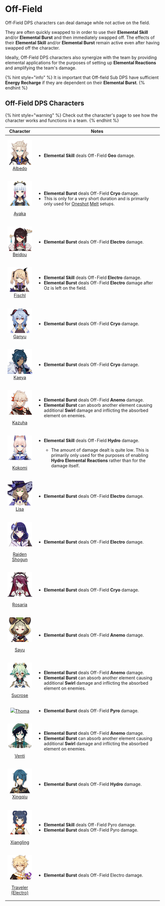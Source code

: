 # Off-Field

Off-Field DPS characters can deal damage while not active on the field.&#x20;

They are often quickly swapped to in order to use their **Elemental Skill** and/or **Elemental Burst** and then immediately swapped off. The effects of their **Elemental Skill** and/or **Elemental Burst** remain active even after having swapped off the character.&#x20;

Ideally, Off-Field DPS characters also synergize with the team by providing elemental applications for the purposes of setting up **Elemental Reactions** and amplifying the team's damage.

{% hint style="info" %}
It is important that Off-field Sub DPS have sufficient **Energy Recharge** if they are dependent on their **Elemental Burst**.
{% endhint %}

## Off-Field DPS Characters

{% hint style="warning" %}
Check out the character's page to see how the character works and functions in a team.
{% endhint %}

|                                                                               Character                                                                              | Notes                                                                                                                                                                                                                                                                                                      |
| :------------------------------------------------------------------------------------------------------------------------------------------------------------------: | ---------------------------------------------------------------------------------------------------------------------------------------------------------------------------------------------------------------------------------------------------------------------------------------------------------- |
|                   <p>​<a href="../../characters/geo/albedo.md"><img src="../../.gitbook/assets/UI_AvatarIcon_Albedo.png" alt=""><br>Albedo</a></p>                   | <ul><li><strong>Elemental Skill</strong> deals Off-Field <strong>Geo</strong> damage.</li></ul>                                                                                                                                                                                                            |
|                   <p><img src="../../.gitbook/assets/UI_AvatarIcon_Ayaka.png" alt=""></p><p><a href="../../characters/cryo/ayaka.md">Ayaka</a></p>                   | <ul><li><strong>Elemental Burst</strong> deals Off-Field <strong>Cryo</strong> damage.</li><li>This is only for a very short duration and is primarily only used for <a href="../../teams/oneshot.md">Oneshot</a> <a href="../../teams/melt.md">Melt</a> setups.</li></ul>                                 |
|                 <p>​<a href="../../characters/electro/beidou.md"><img src="../../.gitbook/assets/UI_AvatarIcon_Beidou.png" alt=""><br>Beidou</a></p>                 | <ul><li><strong>Elemental Burst</strong> deals Off-Field <strong>Electro</strong> damage.</li></ul>                                                                                                                                                                                                        |
|                 <p>​<a href="../../characters/electro/fischl.md"><img src="../../.gitbook/assets/UI_AvatarIcon_Fischl.png" alt=""><br>Fischl</a></p>                 | <ul><li><strong>Elemental Skill</strong> deals Off-Field <strong>Electro</strong> damage.</li><li><strong>Elemental Burst</strong> deals Off-Field <strong>Electro</strong> damage after Oz is left on the field.</li></ul>                                                                                |
|                    <p>​<img src="../../.gitbook/assets/UI_AvatarIcon_Ganyu.png" alt=""><br><a href="../../characters/cryo/ganyu.md">Ganyu</a></p>                    | <ul><li><strong>Elemental Burst</strong> deals Off-Field <strong>Cryo</strong> damage.</li></ul>                                                                                                                                                                                                           |
|                    <p>​<img src="../../.gitbook/assets/UI_AvatarIcon_Kaeya.png" alt=""><br><a href="../../characters/cryo/kaeya.md">Kaeya</a></p>                    | <ul><li><strong>Elemental Burst</strong> deals Off-Field <strong>Cryo</strong> damage.</li></ul>                                                                                                                                                                                                           |
|                 <p><img src="../../.gitbook/assets/UI_AvatarIcon_Kazuha.png" alt=""></p><p><a href="../../characters/anemo/kazuha.md">Kazuha</a></p>                 | <ul><li><strong>Elemental Burst</strong> deals Off-Field <strong>Anemo</strong> damage.</li><li><strong>Elemental Burst</strong> can absorb another element causing additional <strong>Swirl</strong> damage and inflicting the absorbed element on enemies.</li></ul>                                     |
|                 <p><img src="../../.gitbook/assets/UI_AvatarIcon_Kokomi.png" alt=""></p><p><a href="../../characters/hydro/kokomi.md">Kokomi</a></p>                 | <ul><li><p><strong>Elemental Skill</strong> deals Off-Field <strong>Hydro</strong> damage. </p><ul><li>The amount of damage dealt is quite low. This is primarily only used for the purposes of enabling <strong>Hydro Elemental Reactions</strong> rather than for the damage itself.</li></ul></li></ul> |
|                    <p>​<img src="../../.gitbook/assets/UI_AvatarIcon_Lisa.png" alt=""><br><a href="../../characters/electro/lisa.md">Lisa</a></p>                    | <ul><li><strong>Elemental Burst</strong> deals Off-Field <strong>Electro</strong> damage.</li></ul>                                                                                                                                                                                                        |
|         <p><img src="../../.gitbook/assets/UI_AvatarIcon_Shougun.png" alt=""></p><p><a href="../../characters/electro/raiden-shogun.md">Raiden Shogun</a></p>        | <ul><li><strong>Elemental Burst</strong> deals Off-Field <strong>Electro</strong> damage.</li></ul>                                                                                                                                                                                                        |
|                <p><img src="../../.gitbook/assets/UI_AvatarIcon_Rosaria.png" alt=""></p><p><a href="../../characters/cryo/rosaria.md">Rosaria</a></p>                | <ul><li><strong>Elemental Burst</strong> deals Off-Field <strong>Cryo</strong> damage.</li></ul>                                                                                                                                                                                                           |
|                    <p><img src="../../.gitbook/assets/UI_AvatarIcon_Sayu.png" alt=""></p><p><a href="../../characters/anemo/sayu.md">Sayu</a></p>                    | <ul><li><strong>Elemental Burst</strong> deals Off-Field <strong>Anemo</strong> damage.</li></ul>                                                                                                                                                                                                          |
|                <p><img src="../../.gitbook/assets/UI_AvatarIcon_Sucrose.png" alt=""></p><p><a href="../../characters/anemo/sucrose.md">Sucrose</a></p>               | <ul><li><strong>Elemental Burst</strong> deals Off-Field <strong>Anemo</strong> damage.</li><li><strong>Elemental Burst</strong> can absorb another element causing additional <strong>Swirl</strong> damage and inflicting the absorbed element on enemies.</li></ul>                                     |
|                                     ![](../../.gitbook/assets/UI\_AvatarIcon\_Tohma.png)[Thoma](../../characters/pyro/thoma-1.md)                                    | <ul><li><strong>Elemental Burst</strong> deals Off-Field <strong>Pyro</strong> damage.</li></ul>                                                                                                                                                                                                           |
|                   <p><img src="../../.gitbook/assets/UI_AvatarIcon_Venti.png" alt=""></p><p><a href="../../characters/anemo/venti.md">Venti</a></p>                  | <ul><li><strong>Elemental Burst</strong> deals Off-Field <strong>Anemo</strong> damage.</li><li><strong>Elemental Burst</strong> can absorb another element causing additional <strong>Swirl</strong> damage and inflicting the absorbed element on enemies.</li></ul>                                     |
|                 <p>​<img src="../../.gitbook/assets/UI_AvatarIcon_Xingqiu.png" alt=""><br><a href="../../characters/hydro/xingqiu.md">Xingqiu</a></p>                | <ul><li><strong>Elemental Burst</strong> deals Off-Field <strong>Hydro</strong> damage.</li></ul>                                                                                                                                                                                                          |
|             <p><img src="../../.gitbook/assets/UI_AvatarIcon_Xiangling.png" alt=""></p><p><a href="../../characters/pyro/xiangling.md">Xiangling</a></p>             | <ul><li><strong>Elemental Skill</strong> deals Off-Field Pyro damage.</li><li><strong>Elemental Burst</strong> deals Off-Field Pyro damage.</li></ul>                                                                                                                                                      |
| <p><img src="../../.gitbook/assets/ui_avataricon_aether_electro.png" alt=""></p><p><a href="../../characters/electro/traveler-electro.md">Traveler (Electro)</a></p> | <ul><li><strong>Elemental Burst</strong> deals Off-Field Electro damage.</li></ul>                                                                                                                                                                                                                         |
